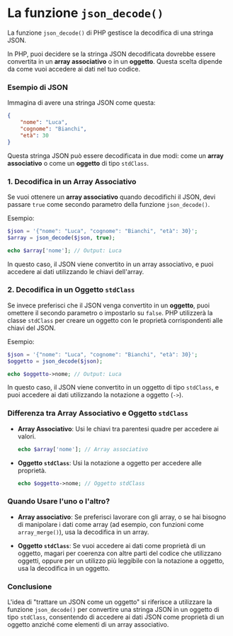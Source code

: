 # La funzione `json_decode()`

La funzione `json_decode()` di PHP gestisce la decodifica di una stringa JSON.

In PHP, puoi decidere se la stringa JSON decodificata dovrebbe essere convertita in un **array associativo** o in un **oggetto**. Questa scelta dipende da come vuoi accedere ai dati nel tuo codice.

### Esempio di JSON

Immagina di avere una stringa JSON come questa:

```json
{
    "nome": "Luca",
    "cognome": "Bianchi",
    "età": 30
}
```

Questa stringa JSON può essere decodificata in due modi: come un **array associativo** o come un **oggetto** di tipo `stdClass`.

### 1. **Decodifica in un Array Associativo**

Se vuoi ottenere un **array associativo** quando decodifichi il JSON, devi passare `true` come secondo parametro della funzione `json_decode()`.

Esempio:

```php
$json = '{"nome": "Luca", "cognome": "Bianchi", "età": 30}';
$array = json_decode($json, true);

echo $array['nome']; // Output: Luca
```

In questo caso, il JSON viene convertito in un array associativo, e puoi accedere ai dati utilizzando le chiavi dell'array.

### 2. **Decodifica in un Oggetto `stdClass`**

Se invece preferisci che il JSON venga convertito in un **oggetto**, puoi omettere il secondo parametro o impostarlo su `false`. PHP utilizzerà la classe `stdClass` per creare un oggetto con le proprietà corrispondenti alle chiavi del JSON.

Esempio:

```php
$json = '{"nome": "Luca", "cognome": "Bianchi", "età": 30}';
$oggetto = json_decode($json);

echo $oggetto->nome; // Output: Luca
```

In questo caso, il JSON viene convertito in un oggetto di tipo `stdClass`, e puoi accedere ai dati utilizzando la notazione a oggetto (`->`).

### Differenza tra Array Associativo e Oggetto `stdClass`

- **Array Associativo**: Usi le chiavi tra parentesi quadre per accedere ai valori.

  ```php
  echo $array['nome']; // Array associativo
  ```
  
- **Oggetto `stdClass`**: Usi la notazione a oggetto per accedere alle proprietà.

  ```php
  echo $oggetto->nome; // Oggetto stdClass
  ```

### Quando Usare l'uno o l'altro?

- **Array associativo**: Se preferisci lavorare con gli array, o se hai bisogno di manipolare i dati come array (ad esempio, con funzioni come `array_merge()`), usa la decodifica in un array.
  
- **Oggetto `stdClass`**: Se vuoi accedere ai dati come proprietà di un oggetto, magari per coerenza con altre parti del codice che utilizzano oggetti, oppure per un utilizzo più leggibile con la notazione a oggetto, usa la decodifica in un oggetto.

### Conclusione

L'idea di "trattare un JSON come un oggetto" si riferisce a utilizzare la funzione `json_decode()` per convertire una stringa JSON in un oggetto di tipo `stdClass`, consentendo di accedere ai dati JSON come proprietà di un oggetto anziché come elementi di un array associativo.
